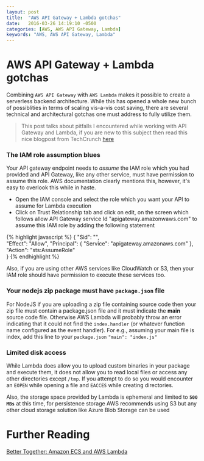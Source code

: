 ```yaml
---
layout: post
title:  "AWS API Gateway + Lambda gotchas"
date:   2016-03-26 14:19:10 -0500
categories: [AWS, AWS API Gateway, Lambda]
keywords: "AWS, AWS API Gateway, Lambda"
---
```

# AWS API Gateway + Lambda gotchas

Combining `AWS API Gateway` with `AWS Lambda` makes it possible to create a serverless backend architecture. While this has opened a whole new bunch of possiblities in terms of scaling vis-a-vis cost saving, there are several technical and architectural gotchas one must address to fully utilize them.

>This post talks about pitfalls I encountered while working with API Gateway and Lambda, if you are new to this subject then read this nice blogpost from TechCrunch [here](http://techcrunch.com/2015/11/24/aws-lamda-makes-serverless-applications-a-reality/)

### The IAM role assumption blues

Your API gateway endpoint needs to *assume* the IAM role which you had provided and API Gateway, like any other service, must have permission to assume this role. AWS documentation clearly mentions this, however, it's easy to overlook this while in haste.

* Open the IAM console and select the role which you want your API to assume for Lambda execution
* Click on Trust Relationship tab and click on edit, on the screen which follows allow API Gateway service Id "apigateway.amazonwaws.com" to assume this IAM role by adding the following statement

{% highlight javascript %}
	{
		"Sid": "",   
		"Effect": "Allow",
		"Principal": {
		"Service": "apigateway.amazonaws.com"
		},
		"Action": "sts:AssumeRole"  
	}
{% endhighlight %}

Also, if you are using other AWS services like CloudWatch or S3, then your IAM role should have permission to execute these services too.

### Your nodejs zip package must have `package.json` file

For NodeJS if you are uploading a zip file containing source code then your zip file must contain a package.json file and it must indicate the **main** source code file. Otherwise AWS Lambda will probably throw an error indicating that it could not find the `index.handler` (or whatever function name configured as the event handler). For e.g., assuming your main file is index, add this line to your `package.json`
`"main": "index.js"`

### Limited disk access
While Lambda does allow you to upload custom binaries in your package and execute them, it does not allow you to read local files or access any other directories except `/tmp`. If you attempt to do so you would encounter an `EOPEN`  while opening a file and `EACCES` while creating directories.  

Also, the storage space provided by Lambda is ephemeral and limited to **`500 MBs`** at this time, for persistence storage AWS recommends using S3 but any other cloud storage solution like Azure Blob Storage can be used



# Further Reading
[Better Together: Amazon ECS and AWS Lambda](https://forums.aws.amazon.com/thread.jspa?messageID=595370)
